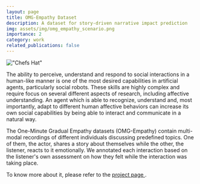 ```yaml
---
layout: page
title: OMG-Empathy Dataset
description: A dataset for story-driven narrative impact prediction
img: assets/img/omg_empathy_scenario.png
importance: 2
category: work
related_publications: false
---
```


!["Chefs Hat"]("https://github.com/pablovin/pablovin.github.io/blob/main/assets/img/OmgEmpathy.png?raw=true")

The ability to perceive, understand and respond to social interactions in a human-like manner is one of the most desired capabilities in artificial agents, particularly social robots. These skills are highly complex and require focus on several different aspects of research, including affective understanding. An agent which is able to recognize, understand and, most importantly, adapt to different human affective behaviors can increase its own social capabilities by being able to interact and communicate in a natural way.

The One-Minute Gradual Empathy datasets (OMG-Empathy) contain multi-modal recordings of different individuals discussing predefined topics. One of them, the actor, shares a story about themselves while the other, the listener, reacts to it emotionally. We annotated each interaction based on the listener's own assessment on how they felt while the interaction was taking place.


To know more about it, please refer to the <a href="https://github.com/pablovin/OmgEmapathyPlus" target="_blank">
project page </a>.

